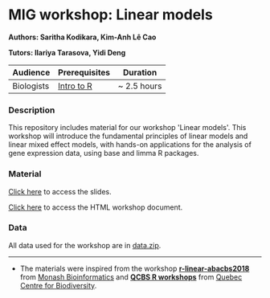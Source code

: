 # MIG workshop: Linear models

**Authors: Saritha Kodikara, Kim-Anh L&#234; Cao**

**Tutors: Ilariya Tarasova, Yidi Deng**

| Audience      | Prerequisites | Duration    |
| ------------- | ------------- | ----------- |
| Biologists    | [Intro to R](https://melbintgen.github.io/intro-to-r/intro_r_biologists.html)          |~ 2.5 hours    |


### Description

This repository includes material for our workshop 'Linear models'. This workshop will introduce the fundamental principles of linear models and linear mixed effect models, with hands-on applications for the analysis of gene expression data, using base and limma R packages.


### Material

[Click here](https://melbintgen.github.io/Linear_model_slides.pdf) to access the slides.


[Click here](https://melbintgen.github.io/intro-to-linear-models/linear_models.html) to access the HTML workshop document.

### Data
All data used for the workshop are in [data.zip](https://melbintgen.github.io/intro-to-linear-models/data.zip).


-----

- The materials were inspired from the workshop **[r-linear-abacbs2018](https://monashbioinformaticsplatform.github.io/r-linear-abacbs2018/topics/linear_models_abacbs2018.html)** from [Monash Bioinformatics](https://github.com/MonashBioinformaticsPlatform) and **[QCBS R workshops](https://r.qcbs.ca/workshop04/pres-en/workshop04-pres-en.html#1)** from [Quebec Centre for Biodiversity](https://r.qcbs.ca/). 
